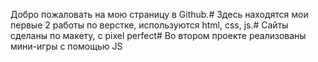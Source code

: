 Добро пожаловать на мою страницу в Github.#
Здесь находятся мои первые 2 работы по верстке, используются html, css, js.#
Сайты сделаны по макету, с pixel perfect#
Во втором проекте реализованы мини-игры с помощью JS
